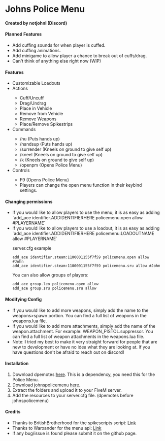 <h1>Johns Police Menu</h1>

<h4>Created by notjohnl (Discord)</h4>

<h4>Planned Features</h4>
<ul>
    <li>Add cuffing sounds for when player is cuffed.</li>
    <li>Add cuffing animations.</li>
    <li>Add minigame to allow player a chance to break out of cuffs/drag.</li>
    <li>Can't think of anything else right now (WIP)</li>
</ul>


<h4>Features</h4>

<ul>
    <li>Customizable Loadouts</li>
    <li>Actions</li>
    <ul>
        <li>Cuff/Uncuff</li>
        <li>Drag/Undrag</li>
        <li>Place in Vehicle</li>
        <li>Remove from Vehicle</li>
        <li>Remove Weapons</li>
        <li>Place/Remove Spikestrips</li>
    </ul>
    <li>Commands</li>
    <ul>
        <li>/hu (Puts hands up)</li>
        <li>/handsup (Puts hands up)</li>
        <li>/surrender (Kneels on ground to give self up)</li>
        <li>/kneel (Kneels on ground to give self up)</li>
        <li>/k (Kneels on ground to give self up)</li>
        <li>/openpm (Opens Police Menu)</li>
    </ul>
    <li>Controls</li>
    <ul>
        <li>F9 (Opens Police Menu)</li>
        <li>Players can change the open menu function in their keybind settings.</li>
    </ul>
</ul>


<h4>Changing permissions</h4>
<ul>
<li>If you would like to allow players to use the menu, it is as easy as adding `add_ace identifier.ADDIDENTIFIERHERE policemenu.open allow #PLAYERNAME`</li>
<li>If you would like to allow players to use a loadout, it is as easy as adding `add_ace identifier.ADDIDENTIFIERHERE policemenu.LOADOUTNAME allow #PLAYERNAME`</li>

server.cfg example

```
add_ace identifier.steam:1100001155f7f59 policemenu.open allow #John
add_ace identifier.steam:1100001155f7f59 policemenu.sru allow #John
```

You can also allow groups of players:
```
add_ace group.leo policemenu.open allow
add_ace group.sru policemenu.sru allow
```
</ul>


<h4>Modifying Config</h4>
<ul>
<li>If you would like to add more weapons, simply add the name to the weapons>spawn portion. You can find a full list of weapons in the weapons.lua file.</li>
<li>If you would like to add more attachments, simply add the name of the weapon.attachment. For example: WEAPON_PISTOL.suppressor. You can find a full list of weapon attachments in the weapons.lua file.</li>
<li>Note: I tried my best to make it very straight forward for people that are new to development or have no idea what they are looking at. If you have questions don't be afraid to reach out on discord!</li>
</ul>

<h4>Installation</h4>

<ol>
  <li>Download dpemotes <a href="https://github.com/andristum/dpemotes/releases">here</a>. This is a dependency, you need this for the Police Menu.</li>
  <li>Download johnspolicemenu <a href="https://github.com/chickenlord01/johnspolicemenu">here</a>.</li>
  <li>Extract the folders and upload it to your FiveM server.</li>
  <li>Add the resources to your server.cfg file. (dpemotes before johnspolicemenu)</li>
</ol>

<h4>Credits</h4>

<ul>
  <li>Thanks to BritishBrotherhood for the spikescripts script: <a href="https://forum.cfx.re/t/release-spike-strips-code-updated-09-03-2019/177461">Link</a></li>
  <li>Thanks to Warxander for the menu api: <a href="https://forum.cfx.re/t/release-warmenu-lua-menu-framework/41249">Link</a></li>
  <li>If any bug/issue is found please submit it on the github page.</li>
</ul>